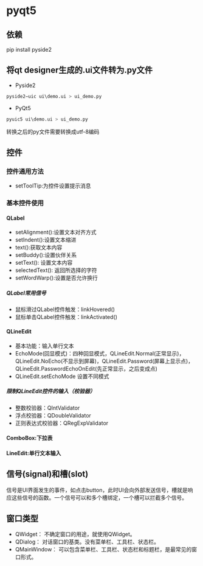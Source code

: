 # pyqt5

## 依赖
pip install pyside2

## 将qt designer生成的.ui文件转为.py文件
- Pyside2
```python
pyside2−uic ui\demo.ui > ui_demo.py
```

- PyQt5
```python
pyuic5 ui\demo.ui > ui_demo.py
```
转换之后的py文件需要转换成utf-8编码

## 控件
### 控件通用方法
- setToolTip:为控件设置提示消息

### 基本控件使用
#### QLabel
- setAlignment():设置文本对齐方式
- setIndent():设置文本缩进
- text():获取文本内容
- setBuddy():设置伙伴关系
- setText(): 设置文本内容
- selectedText(): 返回所选择的字符
- setWordWarp():设置是否允许换行
##### QLabel常用信号
- 鼠标滑过QLabel控件触发：linkHovered()
- 鼠标单击QLabel控件触发：linkActivated()

#### QLineEdit
- 基本功能：输入单行文本
- EchoMode(回显模式)：四种回显模式，QLineEdit.Normal(正常显示)，QLineEdit.NoEcho(不显示到屏幕)，QLineEdit.Password(屏幕上显示点)，QLineEdit.PasswordEchoOnEdit(先正常显示，之后变成点)
- QLineEdit.setEchoMode 设置不同模式
##### 限制QLineEdit控件的输入（校验器）
- 整数校验器：QIntValidator
- 浮点校验器：QDoubleValidator
- 正则表达式校验器：QRegExpValidator

#### ComboBox:下拉表
#### LineEdit:单行文本输入

## 信号(signal)和槽(slot)

信号是UI界面发生的事件，如点击button，此时UI会向外部发送信号，槽就是响应这些信号的函数。一个信号可以和多个槽绑定，一个槽可以拦截多个信号。


## 窗口类型
- QWidget：
不确定窗口的用途，就使用QWidget。
- QDialog：
对话窗口的基类。没有菜单栏、工具栏、状态栏。
- QMainWindow：
可以包含菜单栏、工具栏、状态栏和标题栏，是最常见的窗口形式。
